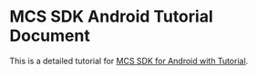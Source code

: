 # MCS SDK Android Tutorial Document

This is a detailed tutorial for [MCS SDK for Android with Tutorial][sdk-github].


[sdk-github]: https://github.com/Mediatek-Cloud/mcs-sdk-android
